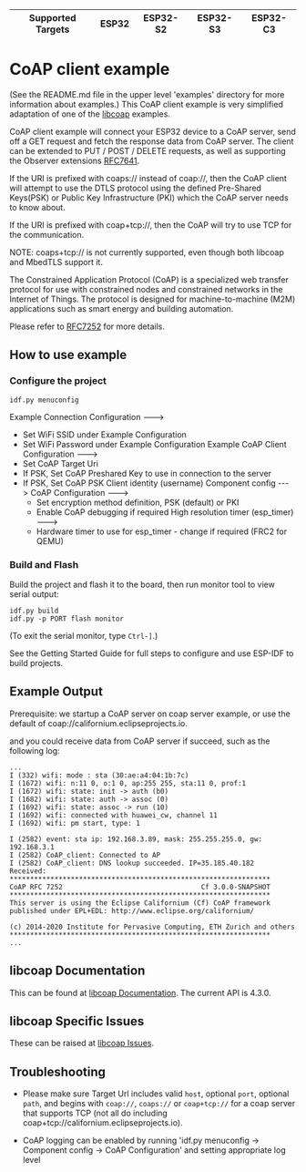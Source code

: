 | Supported Targets | ESP32 | ESP32-S2 | ESP32-S3 | ESP32-C3 |
| ----------------- | ----- | -------- | -------- | -------- |


# CoAP client example

(See the README.md file in the upper level 'examples' directory for more information about examples.)
This CoAP client example is very simplified adaptation of one of the
[libcoap](https://github.com/obgm/libcoap) examples.

CoAP client example will connect your ESP32 device to a CoAP server, send off a GET request and
fetch the response data from CoAP server.  The client can be extended to PUT / POST / DELETE requests,
as well as supporting the Observer extensions [RFC7641](https://tools.ietf.org/html/rfc7641).

If the URI is prefixed with coaps:// instead of coap://, then the CoAP client will attempt to use
the DTLS protocol using the defined Pre-Shared Keys(PSK) or Public Key Infrastructure (PKI) which the
CoAP server needs to know about.

If the URI is prefixed with coap+tcp://, then the CoAP will try to use TCP for the communication.

NOTE: coaps+tcp:// is not currently supported, even though both libcoap and MbedTLS support it.

The Constrained Application Protocol (CoAP) is a specialized web transfer protocol for use with
constrained nodes and constrained networks in the Internet of Things.
The protocol is designed for machine-to-machine (M2M) applications such as smart energy and
building automation.

Please refer to [RFC7252](https://www.rfc-editor.org/rfc/pdfrfc/rfc7252.txt.pdf) for more details.

## How to use example

### Configure the project

```
idf.py menuconfig
```

Example Connection Configuration  --->
 * Set WiFi SSID under Example Configuration
 * Set WiFi Password under Example Configuration
Example CoAP Client Configuration  --->
 * Set CoAP Target Uri
 * If PSK, Set CoAP Preshared Key to use in connection to the server
 * If PSK, Set CoAP PSK Client identity (username)
Component config  --->
  CoAP Configuration  --->
    * Set encryption method definition, PSK (default) or PKI
    * Enable CoAP debugging if required
  High resolution timer (esp_timer)  --->
    * Hardware timer to use for esp_timer - change if required (FRC2 for QEMU)

### Build and Flash

Build the project and flash it to the board, then run monitor tool to view serial output:

```
idf.py build
idf.py -p PORT flash monitor
```

(To exit the serial monitor, type ``Ctrl-]``.)

See the Getting Started Guide for full steps to configure and use ESP-IDF to build projects.

## Example Output
Prerequisite: we startup a CoAP server on coap server example,
or use the default of coap://californium.eclipseprojects.io.

and you could receive data from CoAP server if succeed,
such as the following log:

```
...
I (332) wifi: mode : sta (30:ae:a4:04:1b:7c)
I (1672) wifi: n:11 0, o:1 0, ap:255 255, sta:11 0, prof:1
I (1672) wifi: state: init -> auth (b0)
I (1682) wifi: state: auth -> assoc (0)
I (1692) wifi: state: assoc -> run (10)
I (1692) wifi: connected with huawei_cw, channel 11
I (1692) wifi: pm start, type: 1

I (2582) event: sta ip: 192.168.3.89, mask: 255.255.255.0, gw: 192.168.3.1
I (2582) CoAP_client: Connected to AP
I (2582) CoAP_client: DNS lookup succeeded. IP=35.185.40.182
Received:
****************************************************************
CoAP RFC 7252                                  Cf 3.0.0-SNAPSHOT
****************************************************************
This server is using the Eclipse Californium (Cf) CoAP framework
published under EPL+EDL: http://www.eclipse.org/californium/

(c) 2014-2020 Institute for Pervasive Computing, ETH Zurich and others
****************************************************************
...
```

## libcoap Documentation
This can be found at [libcoap Documentation](https://libcoap.net/documentation.html).
The current API is 4.3.0.

## libcoap Specific Issues
These can be raised at [libcoap Issues](https://github.com/obgm/libcoap/issues).

## Troubleshooting
* Please make sure Target Url includes valid `host`, optional `port`,
optional `path`, and begins with `coap://`, `coaps://` or `coap+tcp://`
for a coap server that supports TCP
(not all do including coap+tcp://californium.eclipseprojects.io).

* CoAP logging can be enabled by running 'idf.py menuconfig -> Component config -> CoAP Configuration' and setting appropriate log level
